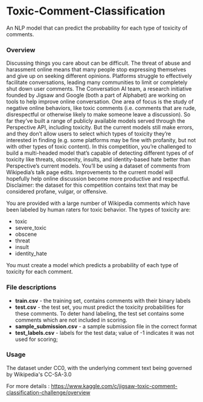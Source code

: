 # Toxic-Comment-Classification

An NLP model that can predict the probability for each type of toxicity of comments.

<h3> Overview </h3>
Discussing things you care about can be difficult. The threat of abuse and harassment online means that many people stop expressing themselves and give up on seeking different opinions. Platforms struggle to effectively facilitate conversations, leading many communities to limit or completely shut down user comments.  The Conversation AI team, a research initiative founded by Jigsaw and Google (both a part of Alphabet) are working on tools to help improve online conversation. One area of focus is the study of negative online behaviors, like toxic comments (i.e. comments that are rude, disrespectful or otherwise likely to make someone leave a discussion). So far they’ve built a range of publicly available models served through the Perspective API, including toxicity. But the current models still make errors, and they don’t allow users to select which types of toxicity they’re interested in finding (e.g. some platforms may be fine with profanity, but not with other types of toxic content).  In this competition, you’re challenged to build a multi-headed model that’s capable of detecting different types of of toxicity like threats, obscenity, insults, and identity-based hate better than Perspective’s current models. You’ll be using a dataset of comments from Wikipedia’s talk page edits. Improvements to the current model will hopefully help online discussion become more productive and respectful.  Disclaimer: the dataset for this competition contains text that may be considered profane, vulgar, or offensive.

You are provided with a large number of Wikipedia comments which have been labeled by human raters for toxic behavior. The types of toxicity are:

- toxic
- severe_toxic
- obscene
- threat
- insult
- identity_hate

You must create a model which predicts a probability of each type of toxicity for each comment.

<h3>File descriptions</h3>

* <b>train.csv</b> - the training set, contains comments with their binary labels
* <b>test.csv</b> - the test set, you must predict the toxicity probabilities for these comments. To deter hand labeling, the test set contains some comments which are not included in scoring.
* <b>sample_submission.csv</b> - a sample submission file in the correct format
* <b>test_labels.csv</b> - labels for the test data; value of -1 indicates it was not used for scoring;

<h3>Usage</h3>

The dataset under CC0, with the underlying comment text being governed by Wikipedia's CC-SA-3.0

For more details : https://www.kaggle.com/c/jigsaw-toxic-comment-classification-challenge/overview
